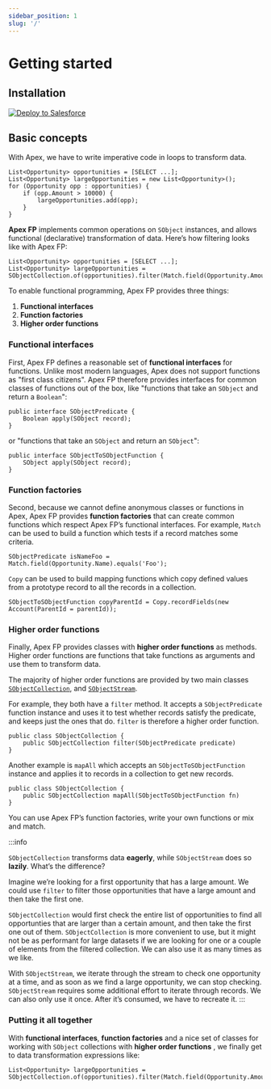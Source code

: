 ```yaml
---
sidebar_position: 1
slug: '/'
---
```


# Getting started

## Installation

<a href="https://githubsfdeploy.herokuapp.com?owner=ipavlic&repo=apex-fp&ref=master">
  <img alt="Deploy to Salesforce" src="https://raw.githubusercontent.com/afawcett/githubsfdeploy/master/deploy.png"></img>
</a>

## Basic concepts

With Apex, we have to write imperative code in loops to transform data.

```apex title="Apex imperative style filtering"
List<Opportunity> opportunities = [SELECT ...];
List<Opportunity> largeOpportunities = new List<Opportunity>();
for (Opportunity opp : opportunities) {
	if (opp.Amount > 10000) {
		largeOpportunities.add(opp);
	}
}
```

**Apex FP** implements common operations on `SObject` instances, and allows functional (declarative) transformation of data. Here’s how filtering looks like with Apex FP:

```apex title="Apex FP declarative style filtering"
List<Opportunity> opportunities = [SELECT ...];
List<Opportunity> largeOpportunities = SObjectCollection.of(opportunities).filter(Match.field(Opportunity.Amount).greaterThan(10000));
```

To enable functional programming, Apex FP provides three things:
1. **Functional interfaces** 
2. **Function factories**
3. **Higher order functions**

### Functional interfaces

First, Apex FP defines a reasonable set of **functional interfaces** for functions. Unlike most modern languages, Apex does not support functions as "first class citizens". Apex FP therefore provides interfaces for common classes of functions out of the box, like "functions that take an `SObject` and return a `Boolean`":

```apex title="apex-fp/main/classes/function/SObjectPredicate.cls"
public interface SObjectPredicate {
	Boolean apply(SObject record);
}
```
or "functions that take an `SObject` and return an `SObject`":

```apex title="apex-fp/main/classes/function/SObjectToSObjectFunction.cls"
public interface SObjectToSObjectFunction {
	SObject apply(SObject record);
}
```

### Function factories

Second, because we cannot define anonymous classes or functions in Apex, Apex FP provides **function factories** that can create common functions which respect Apex FP’s functional interfaces. For example, `Match` can be used to build a function which tests if a record matches some criteria.

```apex
SObjectPredicate isNameFoo = Match.field(Opportunity.Name).equals('Foo');
```
`Copy` can be used to build mapping functions which copy defined values from a prototype record to all the records in a collection. 

```apex
SObjectToSObjectFunction copyParentId = Copy.recordFields(new Account(ParentId = parentId));
```

### Higher order functions

Finally, Apex FP provides classes with **higher order functions** as methods. Higher order functions are functions that take functions as arguments and use them to transform data.

The majority of higher order functions are provided by two main classes [`SObjectCollection`](api/collection/sobject-collection), and [`SObjectStream`](api/stream/sobject-stream).

For example, they both have a `filter` method. It accepts a `SObjectPredicate` function instance and uses it to test whether records satisfy the predicate, and keeps just the ones that do. `filter` is therefore a higher order function.

```apex title="main/classes/collection/SObjectCollection.cls"
public class SObjectCollection {
	public SObjectCollection filter(SObjectPredicate predicate)
}
```
Another example is `mapAll` which accepts an `SObjectToSObjectFunction` instance and applies it to records in a collection to get new records. 

```apex title="main/classes/collection/SObjectCollection.cls"
public class SObjectCollection {
	public SObjectCollection mapAll(SObjectToSObjectFunction fn)
}
```

You can use Apex FP’s function factories, write your own functions or mix and match.



:::info

`SObjectCollection` transforms data **eagerly**, while `SObjectStream` does so **lazily**. What’s the difference?

Imagine we’re looking for a first opportunity that has a large amount. We could use `filter` to filter those opportunities that have a large amount and then take the first one.

`SObjectCollection` would first check the entire list of opportunities to find all opportunties that are larger than a certain amount, and then take the first one out of them. `SObjectCollection` is more convenient to use, but it might not be as performant for large datasets if we are looking for one or a couple of elements from the filtered collection. We can also use it as many times as we like.

With `SObjectStream`, we iterate through the stream to check one opportunity at a time, and as soon as we find a large opportunity, we can stop checking. `SObjectStream` requires some additional effort to iterate through records. We can also only use it once. After it’s consumed, we have to recreate it.
:::

### Putting it all together

With **functional interfaces**, **function factories** and a nice set of classes for working with `SObject` collections with **higher order functions** , we finally get to data transformation expressions like:

```apex
List<Opportunity> largeOpportunities = SObjectCollection.of(opportunities).filter(Match.field(Opportunity.Amount).greaterThan(10000)).asList();
```
